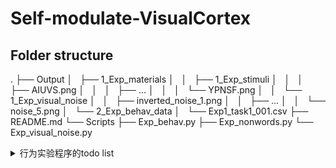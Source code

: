 # Self-modulate-VisualCortex

## Folder structure

.
├── Output
│   ├── 1_Exp_materials
│   │   ├── 1_Exp_stimuli
│   │   │   ├── AIUVS.png
│   │   │   ├── ...
│   │   │   └── YPNSF.png
│   │   └── 1_Exp_visual_noise
│   │       ├── inverted_noise_1.png
│   │       ├── ...
│   │       └── noise_5.png
│   └── 2_Exp_behav_data
│       └── Exp1_task1_001.csv
├── README.md
└── Scripts
    ├── Exp_behav.py
    ├── Exp_nonwords.py
    └── Exp_visual_noise.py


<details>

<summary>行为实验程序的todo list</summary>

##### 20250312
- [ ] 噪音背景改为均值128,多尝试一些不同的标准差
- [ ] 在12个block中，60个trial，要保证每个刺激都有呈现5次
- [ ] ITI 间隔改为0.5s～1.5s
- [ ] 根据视距调整非词大小
- [ ] 学习阶段的测试由至少做对5次，改为做对6/7次，正式测试阶段的block数不变
- [ ] 鼠标隐藏
- [ ] 学习阶段的注视点不要，非词刺激的注视点不要；测试阶段中非词刺激的注视点不要，但是fixation时的注视点要
- [ ] 对正确率和反应时做简单的数据分析

##### 20250308
- [x] 反应时间的记录代码有问题，需要修改
> 统一修改为一种记录时间戳的方式，都统一用core.getTime()来记录。

##### 20250305
- [x] 收集数据的时候，被试信息放在前面，subject id、block、然后是stage，fixation、stim、ITI、nonword、condition、rt、subject response、real response、correct、frame rate、date
- [x] self和other的位置试次间平衡、中间增加注视点、左右顺序各一半，平衡
- [x] 学习阶段的测试要变化，比如说做对5次才可以，避免随机蒙对的，比如120个试次，失败了就+1个试次，成功了就-1个试次。
- [x] 噪音背景暗一点
- [x] 正式测试阶段的正确率每次的最低要求是70%

##### 20250303
- [x] 测试阶段的实验程序暂时还不知道如何写
- [x] 做了实验刺激
- [x] 阅读一下文章
  
  
</details>


